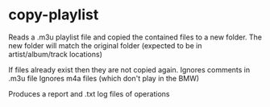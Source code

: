 copy-playlist
=============

Reads a .m3u playlist file and copied the contained files to a new folder.
The new folder will match the original folder (expected to be in artist/album/track locations)

If files already exist then they are not copied again.
Ignores comments in .m3u file
Ignores m4a files (which don't play in the BMW)

Produces a report and .txt log files of operations